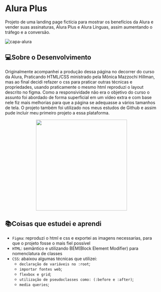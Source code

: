 # Alura Plus
Projeto de uma landing page fictícia para mostrar os benefícios da Alura e vender suas assinaturas, Alura Plus e Alura Línguas, assim aumentando o tráfego e a conversão.

![capa-alura](https://github.com/RozangelaPeixoto/alura-plus/assets/140510936/8ed23319-0196-4e34-8118-b25d2a5064f3)

## 💻Sobre o Desenvolvimento
Originalmente acompanhei a produção dessa página no decorrer do curso da Alura, Praticando HTML/CSS ministrado pela Mônica Mazzochi Hillman, mas ao final decidi refazer o css para praticar outras técnicas e propriedades, usando praticamente o mesmo html reproduzi o layout descrito no figma. Como a responsividade não era o objetivo do curso o assunto foi abordado de forma superficial em um vídeo extra e com base nele fiz mais melhorias para que a página se adequasse a vários tamanhos de tela. O projeto também foi utilizado nos meus estudos de Github e assim pude incluir meu primeiro projeto a essa plataforma.
<div align="center"> 
  <img src="https://github.com/RozangelaPeixoto/alura-plus/assets/140510936/11bddcb9-ffbc-4fcf-b3ae-f8bba156da84" width="300">
</div>

## 📚Coisas que estudei e aprendi
* `Figma`: reproduzi o html e css e exportei as imagens necessarias, para que o projeto fosse o mais fiel possível
* `HTML`: semântico e utilizando BEM(Block Element Modifier) para nomenclatura de classes 
* `CSS`: abaixou algumas técnicas que utilizei:
  * `declaração de variáveis no :root`;
  * `importar fontes web`;
  * `flexbox e grid`;
  * `utilização de pseudoclasses como: (:before e :after)`;
  * `media queries`;

